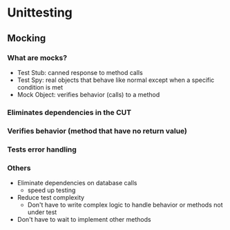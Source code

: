 # Unittesting

## Mocking
### What are mocks?
- Test Stub: canned response to method calls
- Test Spy: real objects that behave like normal except when a specific condition is met
- Mock Object: verifies behavior (calls) to a method


### Eliminates dependencies in the CUT


### Verifies behavior (method that have no return value)

### Tests error handling

### Others
- Eliminate dependencies on database calls
  - speed up testing
- Reduce test complexity
  - Don't have to write complex logic to handle behavior or methods not under test
- Don't have to wait to implement other methods
